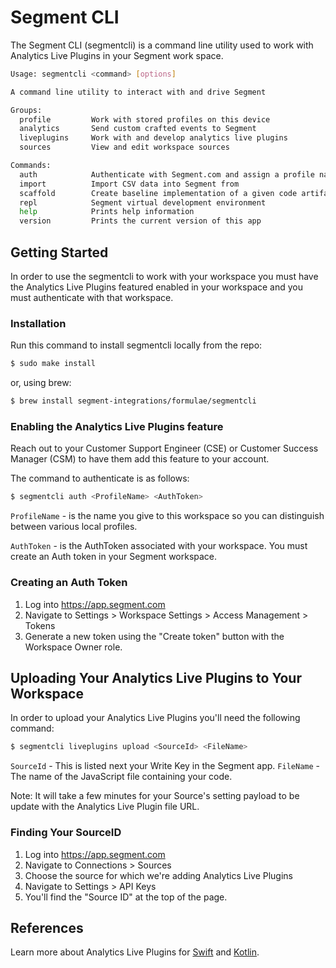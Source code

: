 # Segment CLI

The Segment CLI (segmentcli) is a command line utility used to work with Analytics
Live Plugins in your Segment work space.

```bash
Usage: segmentcli <command> [options]

A command line utility to interact with and drive Segment

Groups:
  profile         Work with stored profiles on this device
  analytics       Send custom crafted events to Segment
  liveplugins     Work with and develop analytics live plugins
  sources         View and edit workspace sources

Commands:
  auth            Authenticate with Segment.com and assign a profile name
  import          Import CSV data into Segment from
  scaffold        Create baseline implementation of a given code artifact
  repl            Segment virtual development environment
  help            Prints help information
  version         Prints the current version of this app
```

## Getting Started

In order to use the segmentcli to work with your workspace you must have the 
Analytics Live Plugins featured enabled in your workspace and you must 
authenticate with that workspace.

### Installation

Run this command to install segmentcli locally from the repo:
```bash
$ sudo make install
```

or, using brew:
```bash
$ brew install segment-integrations/formulae/segmentcli
```

### Enabling the Analytics Live Plugins feature

Reach out to your Customer Support Engineer (CSE) or Customer Success Manager (CSM) 
to have them add this feature to your account.

The command to authenticate is as follows:

```bash
$ segmentcli auth <ProfileName> <AuthToken>
```

`ProfileName` - is the name you give to this workspace so you can distinguish
between various local profiles.

`AuthToken` - is the AuthToken associated with your workspace. You must create
an Auth token in your Segment workspace.

### Creating an Auth Token

1. Log into https://app.segment.com
1. Navigate to Settings > Workspace Settings > Access Management > Tokens
1. Generate a new token using the "Create token" button with the Workspace Owner role.

## Uploading Your Analytics Live Plugins to Your Workspace

In order to upload your Analytics Live Plugins you'll need the following command:

```bash
$ segmentcli liveplugins upload <SourceId> <FileName>
```

`SourceId` - This is listed next your Write Key in the Segment app.
`FileName` - The name of the JavaScript file containing your code.

Note: It will take a few minutes for your Source's setting payload to be update
with the Analytics Live Plugin file URL.

### Finding Your SourceID

1. Log into https://app.segment.com
1. Navigate to Connections > Sources
1. Choose the source for which we're adding Analytics Live Plugins
1. Navigate to Settings > API Keys
1. You'll find the "Source ID" at the top of the page.


## References

Learn more about Analytics Live Plugins for [Swift](https://github.com/segment-integrations/analytics-swift-live) and [Kotlin](https://github.com/segment-integrations/analytics-swift-live).


